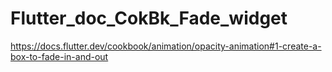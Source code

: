 # Flutter_doc_CokBk_Fade_widget
 https://docs.flutter.dev/cookbook/animation/opacity-animation#1-create-a-box-to-fade-in-and-out
